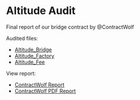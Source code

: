 # Altitude Audit

Final report of our bridge contract by @ContractWolf

Audited files:

+ [Altitude_Bridge](https://github.com/AltitudeDeFi/contracts/blob/main/master/Altitude_Bridge.sol)
+ [Altitude_Factory](https://github.com/AltitudeDeFi/contracts/blob/main/master/Altitude_Factory)
+ [Altitude_Fee](https://github.com/AltitudeDeFi/contracts/blob/main/master/Altitude_Fee)

View report:

- [ContractWolf Report](https://contractwolf.io/projects/altitude-defi)
- [ContractWolf PDF Report](https://github.com/ContractWolf/smart-contract-audits/blob/main/ContractWolf_Audit_AltitudeDEFI_Bridge.pdf)
